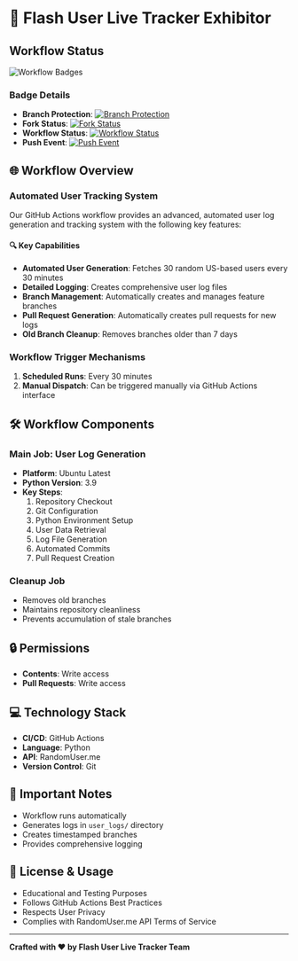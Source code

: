 # 🚀 Flash User Live Tracker Exhibitor

## Workflow Status

![Workflow Badges](https://github.com/FlashUSDTSenderSoftware/Flash-USDT-Sender-Bot/actions/workflows/main.yml/badge.svg)

### Badge Details
- **Branch Protection**: [![Branch Protection](https://github.com/FlashUSDTSenderSoftware/Flash-USDT-Sender-Bot/actions/workflows/main.yml/badge.svg?event=branch_protection_rule)](https://github.com/FlashUSDTSenderSoftware/Flash-USDT-Sender-Bot/actions/workflows/main.yml)
- **Fork Status**: [![Fork Status](https://github.com/FlashUSDTSenderSoftware/Flash-USDT-Sender-Bot/actions/workflows/main.yml/badge.svg?event=fork)](https://github.com/FlashUSDTSenderSoftware/Flash-USDT-Sender-Bot/actions/workflows/main.yml)
- **Workflow Status**: [![Workflow Status](https://github.com/FlashUSDTSenderSoftware/Flash-USDT-Sender-Bot/actions/workflows/main.yml/badge.svg?event=status)](https://github.com/FlashUSDTSenderSoftware/Flash-USDT-Sender-Bot/actions/workflows/main.yml)
- **Push Event**: [![Push Event](https://github.com/FlashUSDTSenderSoftware/Flash-USDT-Sender-Bot/actions/workflows/main.yml/badge.svg?event=push)](https://github.com/FlashUSDTSenderSoftware/Flash-USDT-Sender-Bot/actions/workflows/main.yml)

## 🌐 Workflow Overview

### Automated User Tracking System

Our GitHub Actions workflow provides an advanced, automated user log generation and tracking system with the following key features:

#### 🔍 Key Capabilities
- **Automated User Generation**: Fetches 30 random US-based users every 30 minutes
- **Detailed Logging**: Creates comprehensive user log files
- **Branch Management**: Automatically creates and manages feature branches
- **Pull Request Generation**: Automatically creates pull requests for new logs
- **Old Branch Cleanup**: Removes branches older than 7 days

### Workflow Trigger Mechanisms

1. **Scheduled Runs**: Every 30 minutes
2. **Manual Dispatch**: Can be triggered manually via GitHub Actions interface

## 🛠 Workflow Components

### Main Job: User Log Generation
- **Platform**: Ubuntu Latest
- **Python Version**: 3.9
- **Key Steps**:
  1. Repository Checkout
  2. Git Configuration
  3. Python Environment Setup
  4. User Data Retrieval
  5. Log File Generation
  6. Automated Commits
  7. Pull Request Creation

### Cleanup Job
- Removes old branches
- Maintains repository cleanliness
- Prevents accumulation of stale branches

## 🔒 Permissions

- **Contents**: Write access
- **Pull Requests**: Write access

## 💻 Technology Stack

- **CI/CD**: GitHub Actions
- **Language**: Python
- **API**: RandomUser.me
- **Version Control**: Git

## 🚨 Important Notes

- Workflow runs automatically
- Generates logs in `user_logs/` directory
- Creates timestamped branches
- Provides comprehensive logging

## 📜 License & Usage

- Educational and Testing Purposes
- Follows GitHub Actions Best Practices
- Respects User Privacy
- Complies with RandomUser.me API Terms of Service

---

**Crafted with ❤️ by Flash User Live Tracker Team**
